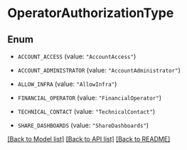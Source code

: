# OperatorAuthorizationType

## Enum


* `ACCOUNT_ACCESS` (value: `"AccountAccess"`)

* `ACCOUNT_ADMINISTRATOR` (value: `"AccountAdministrator"`)

* `ALLOW_INFRA` (value: `"AllowInfra"`)

* `FINANCIAL_OPERATOR` (value: `"FinancialOperator"`)

* `TECHNICAL_CONTACT` (value: `"TechnicalContact"`)

* `SHARE_DASHBOARDS` (value: `"ShareDashboards"`)


[[Back to Model list]](../README.md#documentation-for-models) [[Back to API list]](../README.md#documentation-for-api-endpoints) [[Back to README]](../README.md)


